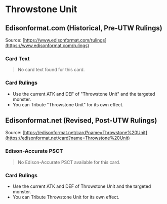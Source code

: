 # Throwstone Unit

## Edisonformat.com (Historical, Pre-UTW Rulings)

Source: [https://www.edisonformat.com/rulings](https://www.edisonformat.com/rulings)

### Card Text

> No card text found for this card.

### Card Rulings

*   Use the current ATK and DEF of "Throwstone Unit" and the targeted monster.
*   You can Tribute "Throwstone Unit" for its own effect.

## Edisonformat.net (Revised, Post-UTW Rulings)

Source: [https://edisonformat.net/card?name=Throwstone%20Unit](https://edisonformat.net/card?name=Throwstone%20Unit)

### Edison-Accurate PSCT

> No Edison-Accurate PSCT available for this card.

### Card Rulings

*   Use the current ATK and DEF of Throwstone Unit and the targeted monster.
*   You can Tribute Throwstone Unit for its own effect.
            